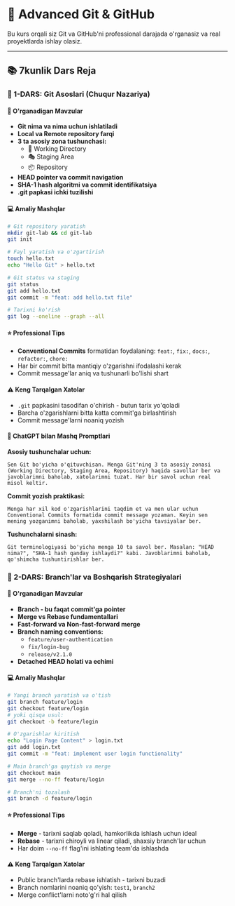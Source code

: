    # 🚀 Advanced Git & GitHub

Bu kurs orqali siz Git va GitHub'ni professional darajada o'rganasiz va real proyektlarda ishlay olasiz.

---

## 📚 7kunlik Dars Reja

### 📅 1-DARS: Git Asoslari (Chuqur Nazariya)

#### 🎯 O'rganadigan Mavzular
- **Git nima va nima uchun ishlatiladi**
- **Local va Remote repository farqi**
- **3 ta asosiy zona tushunchasi:**
    - 📁 Working Directory
    - 🎭 Staging Area
    - 📦 Repository
- **HEAD pointer va commit navigation**
- **SHA-1 hash algoritmi va commit identifikatsiya**
- **.git papkasi ichki tuzilishi**

#### 💻 Amaliy Mashqlar

```bash
# Git repository yaratish
mkdir git-lab && cd git-lab
git init

# Fayl yaratish va o'zgartirish
touch hello.txt
echo "Hello Git" > hello.txt

# Git status va staging
git status
git add hello.txt
git commit -m "feat: add hello.txt file"

# Tarixni ko'rish
git log --oneline --graph --all
```

#### ⭐ Professional Tips
- **Conventional Commits** formatidan foydalaning: `feat:`, `fix:`, `docs:`, `refactor:`, `chore:`
- Har bir commit bitta mantiqiy o'zgarishni ifodalashi kerak
- Commit message'lar aniq va tushunarli bo'lishi shart

#### ⚠️ Keng Tarqalgan Xatolar
- `.git` papkasini tasodifan o'chirish - butun tarix yo'qoladi
- Barcha o'zgarishlarni bitta katta commit'ga birlashtirish
- Commit message'larni noaniq yozish

#### 🤖 ChatGPT bilan Mashq Promptlari

**Asosiy tushunchalar uchun:**
```
Sen Git bo'yicha o'qituvchisan. Menga Git'ning 3 ta asosiy zonasi (Working Directory, Staging Area, Repository) haqida savollar ber va javoblarimni baholab, xatolarimni tuzat. Har bir savol uchun real misol keltir.
```

**Commit yozish praktikasi:**
```
Menga har xil kod o'zgarishlarini taqdim et va men ular uchun Conventional Commits formatida commit message yozaman. Keyin sen mening yozganimni baholab, yaxshilash bo'yicha tavsiyalar ber.
```

**Tushunchalarni sinash:**
```
Git terminologiyasi bo'yicha menga 10 ta savol ber. Masalan: "HEAD nima?", "SHA-1 hash qanday ishlaydi?" kabi. Javoblarimni baholab, qo'shimcha tushuntirishlar ber.
```

### 📅 2-DARS: Branch'lar va Boshqarish Strategiyalari

#### 🎯 O'rganadigan Mavzular
- **Branch - bu faqat commit'ga pointer**
- **Merge vs Rebase fundamentallari**
- **Fast-forward va Non-fast-forward merge**
- **Branch naming conventions:**
    - `feature/user-authentication`
    - `fix/login-bug`
    - `release/v2.1.0`
- **Detached HEAD holati va echimi**

#### 💻 Amaliy Mashqlar

```bash
# Yangi branch yaratish va o'tish
git branch feature/login
git checkout feature/login
# yoki qisqa usul: 
git checkout -b feature/login

# O'zgarishlar kiritish
echo "Login Page Content" > login.txt
git add login.txt
git commit -m "feat: implement user login functionality"

# Main branch'ga qaytish va merge
git checkout main
git merge --no-ff feature/login

# Branch'ni tozalash
git branch -d feature/login
```

#### ⭐ Professional Tips
- **Merge** - tarixni saqlab qoladi, hamkorlikda ishlash uchun ideal
- **Rebase** - tarixni chiroyli va linear qiladi, shaxsiy branch'lar uchun
- Har doim `--no-ff` flag'ini ishlating team'da ishlashda

#### ⚠️ Keng Tarqalgan Xatolar
- Public branch'larda rebase ishlatish - tarixni buzadi
- Branch nomlarini noaniq qo'yish: `test1`, `branch2`
- Merge conflict'larni noto'g'ri hal qilish
